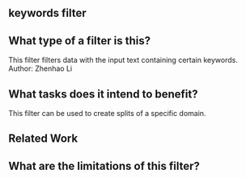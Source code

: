 ## keywords filter

## What type of a filter is this?

This filter filters data with the input text containing certain keywords.
Author: Zhenhao Li

## What tasks does it intend to benefit?
This filter can be used to create splits of a specific domain.

## Related Work

## What are the limitations of this filter?